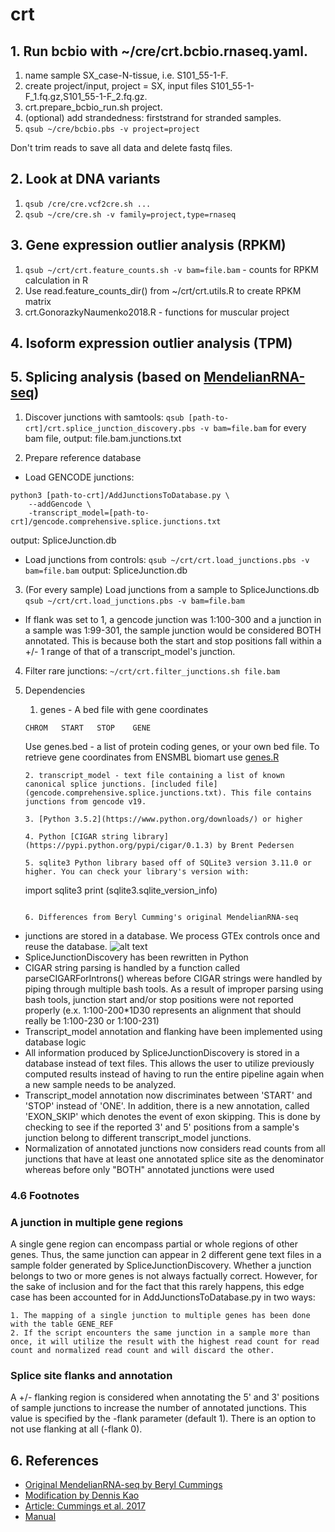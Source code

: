 # crt
## 1. Run bcbio with ~/cre/crt.bcbio.rnaseq.yaml.
1. name sample SX_case-N-tissue, i.e. S101_55-1-F.
2. create project/input, project = SX, input files S101_55-1-F_1.fq.gz,S101_55-1-F_2.fq.gz. 
3. crt.prepare_bcbio_run.sh project.
4. (optional) add strandedness: firststrand for stranded samples.
5. ```qsub ~/cre/bcbio.pbs -v project=project```

Don't trim reads to save all data and delete fastq files.

## 2. Look at DNA variants
1. ```qsub /cre/cre.vcf2cre.sh ...```
2. ```qsub ~/cre/cre.sh -v family=project,type=rnaseq```

## 3. Gene expression outlier analysis (RPKM)
1. ```qsub ~/crt/crt.feature_counts.sh -v bam=file.bam``` - counts for RPKM calculation in R
2. Use read.feature_counts_dir() from ~/crt/crt.utils.R to create RPKM matrix
3. crt.GonorazkyNaumenko2018.R - functions for muscular project

## 4. Isoform expression outlier analysis (TPM)

## 5. Splicing analysis (based on [MendelianRNA-seq](https://github.com/berylc/MendelianRNA-seq))
1. Discover junctions with samtools: ```qsub [path-to-crt]/crt.splice_junction_discovery.pbs -v bam=file.bam``` for every bam file, 
output: file.bam.junctions.txt

2. Prepare reference database 
- Load GENCODE junctions: 
```
python3 [path-to-crt]/AddJunctionsToDatabase.py \
	--addGencode \
	-transcript_model=[path-to-crt]/gencode.comprehensive.splice.junctions.txt
```
output: SpliceJunction.db
- Load junctions from controls: `qsub ~/crt/crt.load_junctions.pbs -v bam=file.bam`
output: SpliceJunction.db

3. (For every sample) Load junctions from a sample to SpliceJunctions.db
`qsub ~/crt/crt.load_junctions.pbs -v bam=file.bam`
- If flank was set to 1, a gencode junction was 1:100-300 and a junction in a sample was 1:99-301, the sample junction would be considered BOTH annotated. This is because both the start and stop positions fall within a +/- 1 range of that of a transcript_model's junction.

4. Filter rare junctions: `~/crt/crt.filter_junctions.sh file.bam`

5. Dependencies

	1. genes - A bed file with gene coordinates
	```
	CHROM	START	STOP	GENE
	```
	Use genes.bed - a list of protein coding genes, or your own bed file. To retrieve gene coordinates from ENSMBL biomart use 
	[genes.R](https://github.com/naumenko-sa/bioscripts/blob/master/genes.R) 
	```
	2. transcript_model - text file containing a list of known canonical splice junctions. [included file](gencode.comprehensive.splice.junctions.txt). This file contains junctions from gencode v19.

	3. [Python 3.5.2](https://www.python.org/downloads/) or higher

	4. Python [CIGAR string library](https://pypi.python.org/pypi/cigar/0.1.3) by Brent Pedersen

	5. sqlite3 Python library based off of SQLite3 version 3.11.0 or higher. You can check your library's version with:
	```
	import sqlite3
	print (sqlite3.sqlite_version_info)
	```

	6. Differences from Beryl Cumming's original MendelianRNA-seq

- junctions are stored in a database. We process GTEx controls once and reuse the database.
![alt text](./SpliceJunctionSchema.png)
- SpliceJunctionDiscovery has been rewritten in Python
- CIGAR string parsing is handled by a function called parseCIGARForIntrons() whereas before CIGAR strings were handled by piping through multiple bash tools. As a result of improper parsing using bash tools, junction start and/or stop positions were not reported properly (e.x. 1:100-200*1D30 represents an alignment that should really be 1:100-230 or 1:100-231)
- Transcript_model annotation and flanking have been implemented using database logic
- All information produced by SpliceJunctionDiscovery is stored in a database instead of text files. This allows the user to utilize previously computed results instead of having to run the entire pipeline again when a new sample needs to be analyzed.
- Transcript_model annotation now discriminates between 'START' and 'STOP' instead of 'ONE'. In addition, there is a new annotation, called 'EXON_SKIP' which denotes the event of exon skipping. This is done by checking to see if the reported 3' and 5' positions from a sample's junction belong to different transcript_model junctions.
- Normalization of annotated junctions now considers read counts from all junctions that have at least one annotated splice site as the denominator whereas before only "BOTH" annotated junctions were used

### 4.6 Footnotes

### A junction in multiple gene regions
A single gene region can encompass partial or whole regions of other genes. Thus, the same junction can appear in 2 different gene text files in a sample folder generated by SpliceJunctionDiscovery. Whether a junction belongs to two or more genes is not always factually correct. However, for the sake of inclusion and for the fact that this rarely happens, this edge case has been accounted for in AddJunctionsToDatabase.py in two ways: 

	1. The mapping of a single junction to multiple genes has been done with the table GENE_REF
	2. If the script encounters the same junction in a sample more than once, it will utilize the result with the highest read count for read count and normalized read count and will discard the other.

### Splice site flanks and annotation
A +/- flanking region is considered when annotating the 5' and 3' positions of sample junctions to increase the number of annotated junctions. This value is specified by the -flank parameter (default 1). There is an option to not use flanking at all (-flank 0).

## 6. References
* [Original MendelianRNA-seq by Beryl Cummings](https://github.com/berylc/MendelianRNA-seq)
* [Modification by Dennis Kao](https://github.com/dennis-kao/MendelianRNA-seq-DB)
* [Article: Cummings et al. 2017](http://stm.sciencemag.org/content/9/386/eaal5209) 
* [Manual](https://macarthurlab.org/2017/05/31/improving-genetic-diagnosis-in-mendelian-disease-with-transcriptome-sequencing-a-walk-through/)